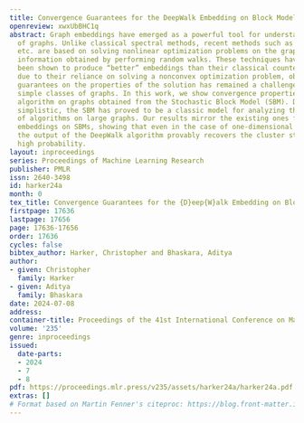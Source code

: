 ```yaml
---
title: Convergence Guarantees for the DeepWalk Embedding on Block Models
openreview: xwxUbBHC1q
abstract: Graph embeddings have emerged as a powerful tool for understanding the structure
  of graphs. Unlike classical spectral methods, recent methods such as DeepWalk, Node2Vec,
  etc. are based on solving nonlinear optimization problems on the graph, using local
  information obtained by performing random walks. These techniques have empirically
  been shown to produce “better” embeddings than their classical counterparts. However,
  due to their reliance on solving a nonconvex optimization problem, obtaining theoretical
  guarantees on the properties of the solution has remained a challenge, even for
  simple classes of graphs. In this work, we show convergence properties for the DeepWalk
  algorithm on graphs obtained from the Stochastic Block Model (SBM). Despite being
  simplistic, the SBM has proved to be a classic model for analyzing the behavior
  of algorithms on large graphs. Our results mirror the existing ones for spectral
  embeddings on SBMs, showing that even in the case of one-dimensional embeddings,
  the output of the DeepWalk algorithm provably recovers the cluster structure with
  high probability.
layout: inproceedings
series: Proceedings of Machine Learning Research
publisher: PMLR
issn: 2640-3498
id: harker24a
month: 0
tex_title: Convergence Guarantees for the {D}eep{W}alk Embedding on Block Models
firstpage: 17636
lastpage: 17656
page: 17636-17656
order: 17636
cycles: false
bibtex_author: Harker, Christopher and Bhaskara, Aditya
author:
- given: Christopher
  family: Harker
- given: Aditya
  family: Bhaskara
date: 2024-07-08
address:
container-title: Proceedings of the 41st International Conference on Machine Learning
volume: '235'
genre: inproceedings
issued:
  date-parts:
  - 2024
  - 7
  - 8
pdf: https://proceedings.mlr.press/v235/assets/harker24a/harker24a.pdf
extras: []
# Format based on Martin Fenner's citeproc: https://blog.front-matter.io/posts/citeproc-yaml-for-bibliographies/
---
```


